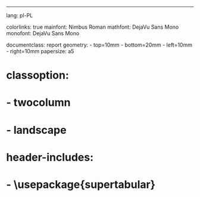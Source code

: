 ---
lang: pl-PL

colorlinks: true
mainfont: Nimbus Roman
mathfont: DejaVu Sans Mono
monofont: DejaVu Sans Mono


documentclass: report
geometry:
    - top=10mm
    - bottom=20mm
    - left=10mm
    - right=10mm
papersize: a5
# classoption:
#     - twocolumn
#     - landscape
# header-includes:
#     - \usepackage{supertabular}
